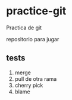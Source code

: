 # practice-git
Practica de git

repositorio para jugar


## tests

1) merge 
2) pull de otra rama
3) cherry pick
4) blame

